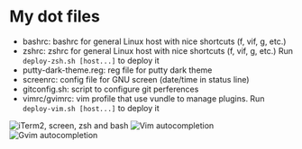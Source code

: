 My dot files
============

- bashrc: bashrc for general Linux host with nice shortcuts (f, vif, g, etc.)
- zshrc: zshrc for general Linux host with nice shortcuts (f, vif, g, etc.)
  Run `deploy-zsh.sh [host...]` to deploy it
- putty-dark-theme.reg: reg file for putty dark theme
- screenrc: config file for GNU screen (date/time in status line)
- gitconfig.sh: script to configure git perferences
- vimrc/gvimrc: vim profile that use vundle to manage plugins.
  Run `deploy-vim.sh [host...]` to deploy it

![iTerm2, screen, zsh and bash](https://raw.github.com/ymattw/profiles/gh-pages/img/term-screen-shell.png)
![Vim autocompletion](https://raw.github.com/ymattw/profiles/gh-pages/img/vim.png)
![Gvim autocompletion](https://raw.github.com/ymattw/profiles/gh-pages/img/gvim.png)
